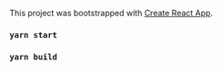 This project was bootstrapped with [Create React App](https://github.com/facebook/create-react-app).

### `yarn start`

### `yarn build`
